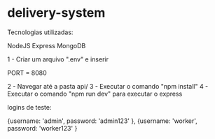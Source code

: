 # delivery-system

Tecnologias utilizadas:

NodeJS
Express
MongoDB

1 - Criar um arquivo ".env" e inserir

PORT = 8080

2 - Navegar até a pasta api/
3 - Executar o comando "npm install" 
4 - Executar o comando "npm run dev" para executar o express

logins de teste:

  {username: 'admin', password: 'admin123' },
  {username: 'worker', password: 'worker123' }
